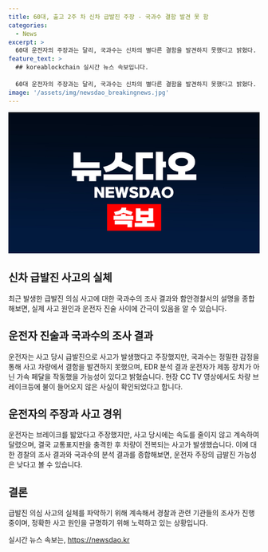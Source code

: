```yaml
---
title: 60대, 출고 2주 차 신차 급발진 주장 - 국과수 결함 발견 못 함
categories:
  - News
excerpt: >
  60대 운전자의 주장과는 달리, 국과수는 신차의 별다른 결함을 발견하지 못했다고 밝혔다. 여기에 EDR 분석과 CCTV 영상을 통해 운전자의 주장을 반박하고, 사고 원인을 조사 중이라고 전했다. 사고로 부상을 입은 60대 운전자와 10개월된 손녀는 생명에 지장은 없었으나, 이 사건은 급발진으로부터 생긴 사고 가능성을 높게 의심하게끔 만든다. (150자)
feature_text: >
  ## koreablockchain 실시간 뉴스 속보입니다.

  60대 운전자의 주장과는 달리, 국과수는 신차의 별다른 결함을 발견하지 못했다고 밝혔다. 여기에 EDR 분석과 CCTV 영상을 통해 운전자의 주장을 반박하고, 사고 원인을 조사 중이라고 전했다. 사고로 부상을 입은 60대 운전자와 10개월된 손녀는 생명에 지장은 없었으나, 이 사건은 급발진으로부터 생긴 사고 가능성을 높게 의심하게끔 만든다. (150자)
image: '/assets/img/newsdao_breakingnews.jpg'
---
```


<p><img src="/assets/img/newsdao_breakingnews.jpg" alt="koreablockchain 속보" /></p>

<h2 data-ke-size="size26">신차 급발진 사고의 실체</h2>

<p data-ke-size="size16">최근 발생한 급발진 의심 사고에 대한 국과수의 조사 결과와 함안경찰서의 설명을 종합해보면, 실제 사고 원인과 운전자 진술 사이에 간극이 있음을 알 수 있습니다.</p>

<h2 data-ke-size="size24">운전자 진술과 국과수의 조사 결과</h2>

<p data-ke-size="size16">운전자는 사고 당시 급발진으로 사고가 발생했다고 주장했지만, 국과수는 정밀한 감정을 통해 사고 차량에서 결함을 발견하지 못했으며, EDR 분석 결과 운전자가 제동 장치가 아닌 가속 페달을 작동했을 가능성이 있다고 밝혔습니다. 현장 CC TV 영상에서도 차량 브레이크등에 불이 들어오지 않은 사실이 확인되었다고 합니다.</p>

<h2 data-ke-size="size24">운전자의 주장과 사고 경위</h2>

<p data-ke-size="size16">운전자는 브레이크를 밟았다고 주장했지만, 사고 당시에는 속도를 줄이지 않고 계속하여 달렸으며, 결국 교통표지판을 충격한 후 차량이 전복되는 사고가 발생했습니다. 이에 대한 경찰의 조사 결과와 국과수의 분석 결과를 종합해보면, 운전자 주장의 급발진 가능성은 낮다고 볼 수 있습니다.</p>

<h2 data-ke-size="size24">결론</h2>

<p data-ke-size="size16">급발진 의심 사고의 실체를 파악하기 위해 계속해서 경찰과 관련 기관들의 조사가 진행 중이며, 정확한 사고 원인을 규명하기 위해 노력하고 있는 상황입니다.</p>
실시간 뉴스 속보는, <a href="https://newsdao.kr" rel="dofollow">https://newsdao.kr</a>


